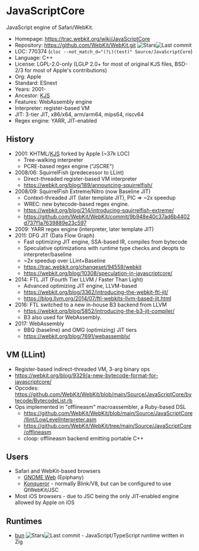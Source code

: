 # JavaScriptCore

JavaScript engine of Safari/WebKit.

* Homepage:     https://trac.webkit.org/wiki/JavaScriptCore
* Repository:   https://github.com/WebKit/WebKit.git <span class="shields"><img src="https://img.shields.io/github/stars/WebKit/WebKit?label=&style=flat-square" alt="Stars" title="Stars"><img src="https://img.shields.io/github/last-commit/WebKit/WebKit?label=&style=flat-square" alt="Last commit" title="Last commit"></span>
* LOC:          770374 (`cloc --not_match_d="(?i)(test)" Source/JavaScriptCore`)
* Language:     C++
* License:      LGPL-2.0-only (LGLP 2.0+ for most of original KJS files, BSD-2/3 for most of Apple's contributions)
* Org:          Apple
* Standard:     ESnext
* Years:        2001-
* Ancestor:     [KJS](kjs.md)
* Features:     WebAssembly engine
* Interpreter:  register-based VM
* JIT:          3-tier JIT, x86/x64, arm/arm64, mips64, riscv64
* Regex engine: YARR, JIT-enabled

## History

* 2001: KHTML/[KJS](kjs.md) forked by Apple (~37k LOC)
  * Tree-walking interpreter
  * PCRE-based regex engine ("JSCRE")
* 2008/06: SquirrelFish (predecessor to LLint)
  * Direct-threaded register-based VM interpreter
  * https://webkit.org/blog/189/announcing-squirrelfish/
* 2008/09: SquirrelFish Extreme/Nitro (now Baseline JIT)
  * Context-threaded JIT (later template JIT), PIC => ~2x speedup
  * WREC: new bytecode-based regex engine.
  * https://webkit.org/blog/214/introducing-squirrelfish-extreme/
  * https://github.com/WebKit/WebKit/commit/9b948e40c37ad6b4402d737f1a7639889e23c597
* 2009: YARR regex engine (interpreter, later template JIT)
* 2011: DFG JIT (Data Flow Graph)
  * Fast optimizing JIT engine, SSA-based IR, compiles from bytecode
  * Speculative optimizations with runtime type checks and deopts to interpreter/baseline
  * ~2x speedup over LLint+Baseline
  * https://trac.webkit.org/changeset/94559/webkit
  * https://webkit.org/blog/10308/speculation-in-javascriptcore/
* 2014: FTL JIT (Fourth Tier LLVM / Faster Than Light)
  * Advanced optimizing JIT engine, LLVM-based
  * https://webkit.org/blog/3362/introducing-the-webkit-ftl-jit/
  * https://blog.llvm.org/2014/07/ftl-webkits-llvm-based-jit.html
* 2016: FTL switched to a new in-house B3 backend from LLVM
  * https://webkit.org/blog/5852/introducing-the-b3-jit-compiler/
  * B3 also used for WebAssembly.
* 2017: WebAssembly
  * BBQ (baseline) and OMG (optimizing) JIT tiers
  * https://webkit.org/blog/7691/webassembly/

## VM (LLint)

* Register-based indirect-threaded VM, 3-arg binary ops
* https://webkit.org/blog/9329/a-new-bytecode-format-for-javascriptcore/
* Opcodes: https://github.com/WebKit/WebKit/blob/main/Source/JavaScriptCore/bytecode/BytecodeList.rb
* Ops implemented in "offlineasm" macroassembler, a Ruby-based DSL
  * https://github.com/WebKit/WebKit/blob/main/Source/JavaScriptCore/llint/LowLevelInterpreter.asm
  * https://github.com/WebKit/WebKit/tree/main/Source/JavaScriptCore/offlineasm
  * cloop: offlineasm backend emitting portable C++

## Users

* Safari and WebKit-based browsers
  * [GNOME Web](https://en.wikipedia.org/wiki/GNOME_Web) (Epiphany)
  * [Konqueror](https://en.wikipedia.org/wiki/Konqueror) - normally Blink/V8, but can be configured to use QtWebKit/JSC
* Most iOS browsers - due to JSC being the only JIT-enabled engine allowed by Apple on iOS

## Runtimes

* [bun](https://github.com/oven-sh/bun) <span class="shields"><img src="https://img.shields.io/github/stars/oven-sh/bun?label=&style=flat-square" alt="Stars" title="Stars"><img src="https://img.shields.io/github/last-commit/oven-sh/bun?label=&style=flat-square" alt="Last commit" title="Last commit"></span> - JavaScript/TypeScript runtime written in Zig

<!-- baseline: ./jsc-dfg --useDFGJIT=false --useFTLJIT=false -->
